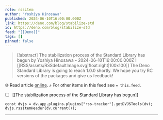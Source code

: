 ```yaml
---
role: rssitem
author: "Yoshiya Hinosawa"
published: 2024-06-10T16:00:00.000Z
link: https://deno.com/blog/stabilize-std
id: https://deno.com/blog/stabilize-std
feed: "[[Deno]]"
tags: []
pinned: false
---
```


> [!abstract] The stabilization process of the Standard Library has begun by Yoshiya Hinosawa - 2024-06-10T16:00:00.000Z
> ![[RSS/assets/RSSdefaultImage.svg|float:right|100x100]] The Deno Standard Library is going to reach 1.0.0 shortly. We hope you try RC versions of the packages and give us feedback!

🌐 Read article [online](https://deno.com/blog/stabilize-std). ⤴ For other items in this feed see `= this.feed`.

- [ ] [[The stabilization process of the Standard Library has begun]]

~~~dataviewjs
const dvjs = dv.app.plugins.plugins["rss-tracker"].getDVJSTools(dv);
dvjs.rssItemHeader(dv.current());
~~~

- - -
